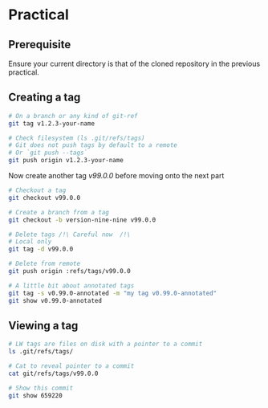 # Practical

## Prerequisite
Ensure your current directory is that of the cloned repository in the previous practical.

## Creating a tag

```bash
# On a branch or any kind of git-ref
git tag v1.2.3-your-name

# Check filesystem (ls .git/refs/tags)
# Git does not push tags by default to a remote
# Or `git push --tags`
git push origin v1.2.3-your-name
```
Now create another tag _v99.0.0_ before moving onto the next part
```bash
# Checkout a tag
git checkout v99.0.0

# Create a branch from a tag
git checkout -b version-nine-nine v99.0.0

# Delete tags /!\ Careful now  /!\
# Local only
git tag -d v99.0.0

# Delete from remote
git push origin :refs/tags/v99.0.0

# A little bit about annotated tags
git tag -s v0.99.0-annotated -m "my tag v0.99.0-annotated"
git show v0.99.0-annotated
```

## Viewing a tag

```bash
# LW tags are files on disk with a pointer to a commit
ls .git/refs/tags/

# Cat to reveal pointer to a commit
cat git/refs/tags/v99.0.0

# Show this commit
git show 659220 
```
